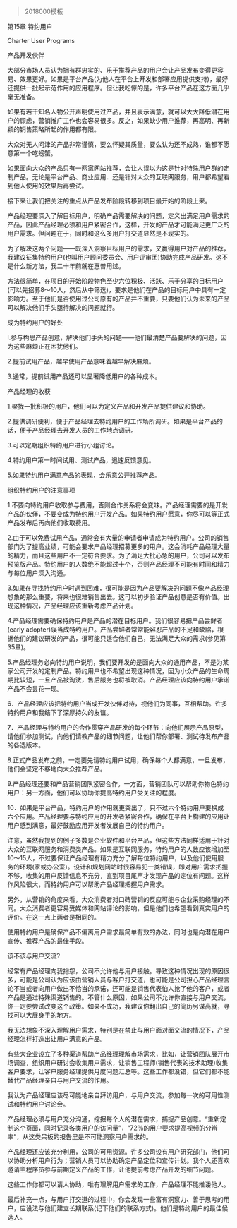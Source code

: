 # 
> 2018000模板




第15章 特约用户

Charter User Programs



产品开发伙伴



大部分市场人员认为拥有群忠实的、乐于推荐产品的用户会让产品发布变得更容易、效果更好。如果是平台产品(为他人在平台上开发和部署应用提供支持)，最好还提供一批起示范作用的应用程序。但让我吃惊的是，许多平台产品在这方面几乎毫无准备。



如果有若干知名人物公开声明使用过产品，并且表示满意，就可以大大降低潜在用户的顾虑，营销推广工作也会容易很多。反之，如果缺少用户推荐，再高明、再新颖的销售策略所起的作用都有限。



大众对无人问津的产品非常谨慎，要么怀疑其质量，要么认为还不成熟，谁都不愿意第一个吃螃蟹。



如果面向大众的产品只有一两家网站推荐，会让人误以为这是针对特殊用户群的定制产品。无论是平台产品、商业应用．还是针对大众的互联网服务，用户都希望看到他人使用的效果后再尝试。



接下来让我们把关注的重点从产品发布阶段转移到项目最开始的阶段上来。



产品经理要深入了解目标用户，明确产品需要解决的问题，定义出满足用户需求的产品，因此产品经理必须和用户紧密合作，这样，开发的产品才可能满足更广泛的用户需求。但问题在于，同时和这么多用户打交道显然是不现实的。



为了解决这两个问题——既深入洞察目标用户的需求，又赢得用户对产品的推荐，我建议征集特约用户(也叫用户顾问委员会、用户评审团)协助完成产品研发。这不是什么新方法，我二十年前就在惠普用过。



方法很简单，在项目的开始阶段物色至少六位积极、活跃、乐于分享的目标用户(可以先招募8～10人，然后从中筛选)，要求是他们在产品的目标用户中具有一定影响力。至于他们是否使用过公司原有的产品并不重要，只要他们认为未来的产品可以解决他们手头亟待解决的问题就行。



成为特约用户的好处



l.参与构思产品创意，解决他们手头的问题——他们最清楚产品要解决的问题，因为这些麻烦正在困扰他们。



2.提前试用产品，越早使用产品意味着越早解决麻烦。



3.通常，提前试用产品还可以显著降低用户的各种成本。



产品经理的收获



1.聚拢一批积极的用户，他们可以为定义产品和开发产品提供建议和协助。



2.提供调研便利，便于产品经理去特约用户的工作场所调研。如果是平台产品的话，便于产品经理去开发人员的工作地点调研。



3.可以定期组织特约用户进行小组讨论。



4.特约用户第一时间试用、测试产品，迅速反馈意见。



5.如果特约用户满意产品的表现，会乐意公开推荐产品。



组织特约用户的注意事项



1.不要向特约用户收取参与费用，否则合作关系将会变味。产品经理需要的是开发产品的伙伴，不要变成为特约用户开发产品。如果特约用户愿意，你尽可以等正式产品发布后再向他们收取费用。



2.由于可以免费试用产品，通常会有大量的申请者申请成为特约用户。公司的销售部门为了提高业绩，可能会要求产品经理招募更多的用户。这会消耗产品经理大量的精力，而且这些用户不一定符合要求。为了满足大批心急的用户，公司可以发布预览版产品。特约用户的人数绝不能超过十个，否则产品经理不可能有时间和精力与每位用户深入沟通。



3.如果在寻找特约用户时遇到困难，很可能是因为产品要解决的问题不像产品经理想象的那么重要，将来也很难销售出去。这可以初步验证产品创意是否有价值。出现这种情况，产品经理应该重新考虑产品计划。



4.产品经理需要确保特约用户是产品的潜在目标用户。我们很容易把产品尝鲜者(early adopter)误当成特约用户。产品尝鲜者常常能容忍产品的不足和缺陷，根据他们的建议研发的产品，很可能只适合他们自己，无法满足大众的需求(参见第35章)。



5.产品经理务必向特约用户说明，我们要开发的是面向大众的通用产品，不是为某家公司开发的定制产品。特约用户也不希望出现这种情况，因为小众产品的生命周期比较短，一旦产品被淘汰，售后服务也将被取消。产品经理应该向特约用户承诺产品不会昙花一现。



6．产品经理应该把特约用户当成开发伙伴对待，视他们为同事，互相帮助。许多特约用户和我结下了深厚持久的友谊。



7．产品经理与特约用户的合作贯穿产品研发的每个环节：向他们展示产品原型，请他们参加测试，向他们请教产品的细节问题，让他们帮你部署、测试待发布产品的各选版本。



8.正式产品发布之前，一定要先请特约用户试用，确保每个人都满意，一旦发布，他们会坚定不移地向大众推荐产品。



9.产品经理还要和产品营销团队紧密合作。一方面，营销团队可以帮助你物色特约用户：另一方面，他们可以协助你提高特约用户受关注的程度。



10．如果是平台产品，特约用户的作用就更突出了，只不过六个特约用户要换成六个应用。产品经理要与特约应用的开发者紧密合作，确保在平台上构建的应用让用户感到满意，最好鼓励应用开发者发展自己的特约用户。



注意，虽然我提到的例子多数是企业软件和平台产品，但这些方法同样适用于针对大众的互联网服务和消费类产品。如果是互联网服务，特约用户的人数应该增加至10～15人，不过要保证产品经理有精力充分了解每位特约用户，以及他们使用服务的环境(家或办公室)。设计和规划网站时很容易犯一类错误，即对用户需求把握不够，收集的用户反馈信息不充分，直到项目尾声才发现产品的定位有问题。这样作风险很大，而特约用户可以帮助产品经理把握用户需求。



另外，从营销的角度来看，大众消费者对口碑营销的反应可能与企业采购经理的不同。大众消费者更容易受媒体和网站评论的影响，但是他们也希望看到真实用户的评价。在这一点上两者是相同的。



使用特约用户是确保产品不偏离用户需求最简单有效的办法，同时也是向潜在用户宣传、推荐产品的最佳手段。



该不该与用户交流?



经常有产品经理向我抱怨，公司不允许他与用户接触。导致这种情况出现的原因很多，可能是公司认为应该由营销人员与客户打交道，也可能是公司担心产品经理言论不当或者向用户做出不恰当的承诺，还可能是销售代表怕人抢了他的客户，或者产品是通过特殊渠道销售的。不管什么原因，如果公司不允许你直接与用户交流，你一定要尝试改变这个政策。如果不成功，我建议你翻出自己的简历另谋高就，寻找可以大展身手的地方。



我无法想象不深入理解用户需求，特别是在禁止与用户面对面交流的情况下，产品经理怎样打造出让用户满意的产品。



有些大企业设立了多种渠道帮助产品经理理解市场需求，比如，让营销团队展开市场调查，组织用户研讨会收集用户需求，让销售工程师(销售代表的技术助理)收集客户要求，让客户服务经理提供月度问题汇总等。这些工作都没错，但它们都不能替代产品经理亲自与用户交流的作用。



我认为产品经理应该尽可能地亲自拜访用户，与用户交流，参加每一次的可用性测试和特约用户讨论会。



产品经理必须与用户充分沟通，挖掘每个人的潜在需求，捕捉产品创意。“重新定制这个页面，同时记录各类用户的访问量”，“72％的用户要求提高视频的分辨率”，从这类呆板的报告里是不可能洞察用户需求的。



产品经理还应该充分利用，公司的可用资源。许多公司设有用户研究部门，他们可以协助分析用户行为；营销人员可以协助确定产品定位和宣传计划。我个人还喜欢邀请主程序员参与前期定义产品的工作，让他提前考虑产品开发的细节问题。



这些工作你都可以请人协助，唯有理解用户需求的工作，产品经理不能推诿他人。



最后补充一点，与用户打交道的过程中，你会发现一些富有洞察力、善于思考的用户，应设法与他们建立长期联系(记下他们的联系方式)。他们是特约用户的最佳候选人。


